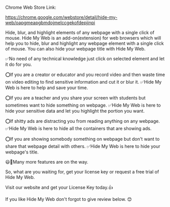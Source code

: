 Chrome Web Store Link:

https://chrome.google.com/webstore/detail/hide-my-web/oapgmeapgbmdojmelccgekofdepjinpi

Hide, blur, and highlight elements of any webpage with a single click of mouse.
Hide My Web is an add-on(extension) for web browsers which will help you to hide, blur and highlight any webpage element with a single click of mouse. You can also hide your webpage title with Hide My Web.

✅No need of any technical knowledge just click on selected element and let it do for you. 

⭕If you are a creator or educator and you record video and then waste time on video editing to find sensitive information and cut it or blur it.
✅Hide My Web is here to help and save your time.

⭕If you are a teacher and you share your screen with students but sometimes want to hide something on webpage.
✅Hide My Web is here to hide your sensitive data and let you highlight the portion you want.

⭕If shitty ads are distracting you from reading anything on any webpage.
✅Hide My Web is here to hide all the containers that are showing ads. 

⭕If you are showing somebody something on webpage but don't want to share that webpage detail with others.
✅Hide My Web is here to hide your webpage's title.

😃🤩Many more features are on the way. 

So, what are you waiting for, get your license key or request a free trial of Hide My Web.

Visit our website and get your License Key today.👍

If you like Hide My Web don't forgot to give review below. 😊
